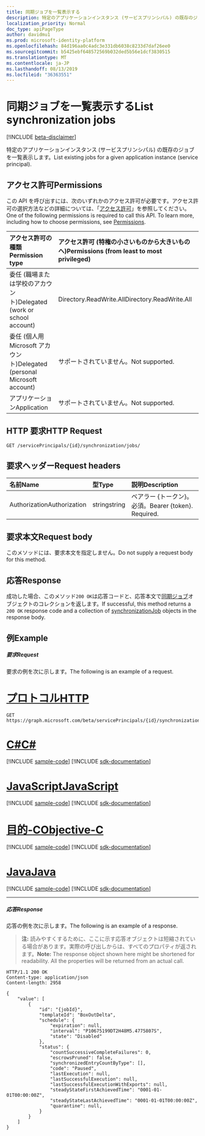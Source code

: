 ```yaml
---
title: 同期ジョブを一覧表示する
description: 特定のアプリケーションインスタンス (サービスプリンシパル) の既存のジョブを一覧表示します。
localization_priority: Normal
doc_type: apiPageType
author: davidmu1
ms.prod: microsoft-identity-platform
ms.openlocfilehash: 84d196aa0c4adc3e331db6038c8233d7daf26ee0
ms.sourcegitcommit: b5425ebf648572569b032ded5b56e1dcf3830515
ms.translationtype: MT
ms.contentlocale: ja-JP
ms.lasthandoff: 08/13/2019
ms.locfileid: "36363551"
---
```

# <a name="list-synchronization-jobs"></a><span data-ttu-id="17d02-103">同期ジョブを一覧表示する</span><span class="sxs-lookup"><span data-stu-id="17d02-103">List synchronization jobs</span></span>

[!INCLUDE [beta-disclaimer](../../includes/beta-disclaimer.md)]

<span data-ttu-id="17d02-104">特定のアプリケーションインスタンス (サービスプリンシパル) の既存のジョブを一覧表示します。</span><span class="sxs-lookup"><span data-stu-id="17d02-104">List existing jobs for a given application instance (service principal).</span></span>

## <a name="permissions"></a><span data-ttu-id="17d02-105">アクセス許可</span><span class="sxs-lookup"><span data-stu-id="17d02-105">Permissions</span></span>
<span data-ttu-id="17d02-p101">この API を呼び出すには、次のいずれかのアクセス許可が必要です。アクセス許可の選択方法などの詳細については、「[アクセス許可](/graph/permissions-reference)」を参照してください。</span><span class="sxs-lookup"><span data-stu-id="17d02-p101">One of the following permissions is required to call this API. To learn more, including how to choose permissions, see [Permissions](/graph/permissions-reference).</span></span>

|<span data-ttu-id="17d02-108">アクセス許可の種類</span><span class="sxs-lookup"><span data-stu-id="17d02-108">Permission type</span></span>                        | <span data-ttu-id="17d02-109">アクセス許可 (特権の小さいものから大きいものへ)</span><span class="sxs-lookup"><span data-stu-id="17d02-109">Permissions (from least to most privileged)</span></span>              |
|:--------------------------------------|:---------------------------------------------------------|
|<span data-ttu-id="17d02-110">委任 (職場または学校のアカウント)</span><span class="sxs-lookup"><span data-stu-id="17d02-110">Delegated (work or school account)</span></span>     |<span data-ttu-id="17d02-111">Directory.ReadWrite.All</span><span class="sxs-lookup"><span data-stu-id="17d02-111">Directory.ReadWrite.All</span></span>  |
|<span data-ttu-id="17d02-112">委任 (個人用 Microsoft アカウント)</span><span class="sxs-lookup"><span data-stu-id="17d02-112">Delegated (personal Microsoft account)</span></span> |<span data-ttu-id="17d02-113">サポートされていません。</span><span class="sxs-lookup"><span data-stu-id="17d02-113">Not supported.</span></span> |
|<span data-ttu-id="17d02-114">アプリケーション</span><span class="sxs-lookup"><span data-stu-id="17d02-114">Application</span></span>                            |<span data-ttu-id="17d02-115">サポートされていません。</span><span class="sxs-lookup"><span data-stu-id="17d02-115">Not supported.</span></span> | 

## <a name="http-request"></a><span data-ttu-id="17d02-116">HTTP 要求</span><span class="sxs-lookup"><span data-stu-id="17d02-116">HTTP Request</span></span>
<!-- { "blockType": "ignored" } -->
```http
GET /servicePrincipals/{id}/synchronization/jobs/
```

## <a name="request-headers"></a><span data-ttu-id="17d02-117">要求ヘッダー</span><span class="sxs-lookup"><span data-stu-id="17d02-117">Request headers</span></span>

| <span data-ttu-id="17d02-118">名前</span><span class="sxs-lookup"><span data-stu-id="17d02-118">Name</span></span>           | <span data-ttu-id="17d02-119">型</span><span class="sxs-lookup"><span data-stu-id="17d02-119">Type</span></span>    | <span data-ttu-id="17d02-120">説明</span><span class="sxs-lookup"><span data-stu-id="17d02-120">Description</span></span>|
|:---------------|:--------|:-----------|
| <span data-ttu-id="17d02-121">Authorization</span><span class="sxs-lookup"><span data-stu-id="17d02-121">Authorization</span></span>  | <span data-ttu-id="17d02-122">string</span><span class="sxs-lookup"><span data-stu-id="17d02-122">string</span></span>  | <span data-ttu-id="17d02-p102">ベアラー {トークン}。必須。</span><span class="sxs-lookup"><span data-stu-id="17d02-p102">Bearer {token}. Required.</span></span> |

## <a name="request-body"></a><span data-ttu-id="17d02-125">要求本文</span><span class="sxs-lookup"><span data-stu-id="17d02-125">Request body</span></span>

<span data-ttu-id="17d02-126">このメソッドには、要求本文を指定しません。</span><span class="sxs-lookup"><span data-stu-id="17d02-126">Do not supply a request body for this method.</span></span>

## <a name="response"></a><span data-ttu-id="17d02-127">応答</span><span class="sxs-lookup"><span data-stu-id="17d02-127">Response</span></span>

<span data-ttu-id="17d02-128">成功した場合、このメソッド`200 OK`は応答コードと、応答本文で[同期ジョブ](../resources/synchronization-synchronizationjob.md)オブジェクトのコレクションを返します。</span><span class="sxs-lookup"><span data-stu-id="17d02-128">If successful, this method returns a `200 OK` response code and a collection of [synchronizationJob](../resources/synchronization-synchronizationjob.md) objects in the response body.</span></span>

## <a name="example"></a><span data-ttu-id="17d02-129">例</span><span class="sxs-lookup"><span data-stu-id="17d02-129">Example</span></span>

##### <a name="request"></a><span data-ttu-id="17d02-130">要求</span><span class="sxs-lookup"><span data-stu-id="17d02-130">Request</span></span>
<span data-ttu-id="17d02-131">要求の例を次に示します。</span><span class="sxs-lookup"><span data-stu-id="17d02-131">The following is an example of a request.</span></span>

# <a name="httptabhttp"></a>[<span data-ttu-id="17d02-132">プロトコル</span><span class="sxs-lookup"><span data-stu-id="17d02-132">HTTP</span></span>](#tab/http)
<!-- {
  "blockType": "request",
  "name": "get_jobs"
}-->
```http
GET https://graph.microsoft.com/beta/servicePrincipals/{id}/synchronization/jobs/
```
# <a name="ctabcsharp"></a>[<span data-ttu-id="17d02-133">C#</span><span class="sxs-lookup"><span data-stu-id="17d02-133">C#</span></span>](#tab/csharp)
[!INCLUDE [sample-code](../includes/snippets/csharp/get-jobs-csharp-snippets.md)]
[!INCLUDE [sdk-documentation](../includes/snippets/snippets-sdk-documentation-link.md)]

# <a name="javascripttabjavascript"></a>[<span data-ttu-id="17d02-134">JavaScript</span><span class="sxs-lookup"><span data-stu-id="17d02-134">JavaScript</span></span>](#tab/javascript)
[!INCLUDE [sample-code](../includes/snippets/javascript/get-jobs-javascript-snippets.md)]
[!INCLUDE [sdk-documentation](../includes/snippets/snippets-sdk-documentation-link.md)]

# <a name="objective-ctabobjc"></a>[<span data-ttu-id="17d02-135">目的-C</span><span class="sxs-lookup"><span data-stu-id="17d02-135">Objective-C</span></span>](#tab/objc)
[!INCLUDE [sample-code](../includes/snippets/objc/get-jobs-objc-snippets.md)]
[!INCLUDE [sdk-documentation](../includes/snippets/snippets-sdk-documentation-link.md)]

# <a name="javatabjava"></a>[<span data-ttu-id="17d02-136">Java</span><span class="sxs-lookup"><span data-stu-id="17d02-136">Java</span></span>](#tab/java)
[!INCLUDE [sample-code](../includes/snippets/java/get-jobs-java-snippets.md)]
[!INCLUDE [sdk-documentation](../includes/snippets/snippets-sdk-documentation-link.md)]

---


##### <a name="response"></a><span data-ttu-id="17d02-137">応答</span><span class="sxs-lookup"><span data-stu-id="17d02-137">Response</span></span>
<span data-ttu-id="17d02-138">応答の例を次に示します。</span><span class="sxs-lookup"><span data-stu-id="17d02-138">The following is an example of a response.</span></span> 

><span data-ttu-id="17d02-p103">**注:** 読みやすくするために、ここに示す応答オブジェクトは短縮されている場合があります。実際の呼び出しからは、すべてのプロパティが返されます。</span><span class="sxs-lookup"><span data-stu-id="17d02-p103">**Note:** The response object shown here might be shortened for readability. All the properties will be returned from an actual call.</span></span>

<!-- {
  "blockType": "response",
  "truncated": true,
  "@odata.type": "microsoft.graph.synchronizationJob",
  "isCollection": true
} -->
```http
HTTP/1.1 200 OK
Content-type: application/json
Content-length: 2958

{
    "value": [
        {
            "id": "{jobId}",
            "templateId": "BoxOutDelta",
            "schedule": {
                "expiration": null,
                "interval": "P10675199DT2H48M5.4775807S",
                "state": "Disabled"
            },
            "status": {
                "countSuccessiveCompleteFailures": 0,
                "escrowsPruned": false,
                "synchronizedEntryCountByType": [],
                "code": "Paused",
                "lastExecution": null,
                "lastSuccessfulExecution": null,
                "lastSuccessfulExecutionWithExports": null,
                "steadyStateFirstAchievedTime": "0001-01-01T00:00:00Z",
                "steadyStateLastAchievedTime": "0001-01-01T00:00:00Z",
                "quarantine": null,
            }
        }
    ]
}
```

<!-- uuid: 8fcb5dbc-d5aa-4681-8e31-b001d5168d79
2015-10-25 14:57:30 UTC -->
<!--
{
  "type": "#page.annotation",
  "description": "List jobs",
  "keywords": "",
  "section": "documentation",
  "tocPath": "",
  "suppressions": [
  ]
}
-->
